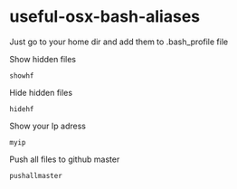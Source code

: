 # useful-osx-bash-aliases

Just go to your home dir and add them to .bash_profile file

Show hidden files

```
showhf
```

Hide hidden files

```
hidehf
```

Show your Ip adress

```
myip
```

Push all files to github master

```
pushallmaster
```
